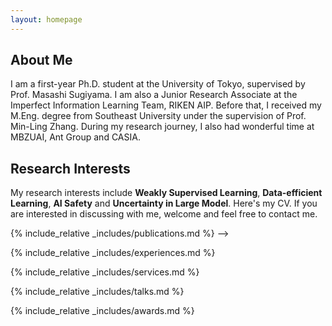 ```yaml
---
layout: homepage
---
```


## About Me

I am a first-year Ph.D. student at <a href="http://www.u-tokyo.ac.jp/en/" style="text-decoration: none;">the University of Tokyo</a>,  supervised by Prof. <a href="http://www.ms.k.u-tokyo.ac.jp/sugi/index.html" style="text-decoration: none;">Masashi Sugiyama</a>. I am also a Junior Research Associate at the <a href="https://aip.riken.jp/labs/generic_tech/imperfect_inf_learn" style="text-decoration: none;">Imperfect Information Learning Team</a>, <a href="https://aip.riken.jp/" style="text-decoration: none;">RIKEN AIP</a>. Before that, I received my M.Eng. degree from <a href="https://cse.seu.edu.cn/" style="text-decoration: none;">Southeast University</a> under the supervision of Prof. <a href="http://palm.seu.edu.cn/zhangml" style="text-decoration: none;">Min-Ling Zhang</a>. During my research journey, I also had wonderful time at MBZUAI, Ant Group and CASIA.


## Research Interests

My research interests include **Weakly Supervised Learning**, **Data-efficient Learning**, **AI Safety** and **Uncertainty in Large Model**. Here's my  <a href ="/assets/files/CV.pdf" style="text-decoration: none;">CV</a>. If you are interested in discussing with me, welcome and feel free to contact me.

{% include_relative _includes/publications.md %} -->

{% include_relative _includes/experiences.md %}

{% include_relative _includes/services.md %}

{% include_relative _includes/talks.md %}

{% include_relative _includes/awards.md %}
